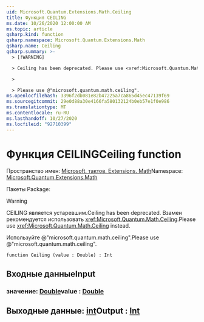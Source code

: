 ```yaml
---
uid: Microsoft.Quantum.Extensions.Math.Ceiling
title: Функция CEILING
ms.date: 10/26/2020 12:00:00 AM
ms.topic: article
qsharp.kind: function
qsharp.namespace: Microsoft.Quantum.Extensions.Math
qsharp.name: Ceiling
qsharp.summary: >-
  > [!WARNING]

  > Ceiling has been deprecated. Please use <xref:Microsoft.Quantum.Math.Ceiling> instead.

  >

  > Please use @"microsoft.quantum.math.ceiling".
ms.openlocfilehash: 3396f2db081e82b47225a7ca865d45ec47139f69
ms.sourcegitcommit: 29e0d88a30e4166fa580132124b0eb57e1f0e986
ms.translationtype: MT
ms.contentlocale: ru-RU
ms.lasthandoff: 10/27/2020
ms.locfileid: "92710399"
---
```

# <a name="ceiling-function"></a><span data-ttu-id="22109-102">Функция CEILING</span><span class="sxs-lookup"><span data-stu-id="22109-102">Ceiling function</span></span>

<span data-ttu-id="22109-103">Пространство имен: [Microsoft. тактов. Extensions. Math](xref:Microsoft.Quantum.Extensions.Math)</span><span class="sxs-lookup"><span data-stu-id="22109-103">Namespace: [Microsoft.Quantum.Extensions.Math](xref:Microsoft.Quantum.Extensions.Math)</span></span>

<span data-ttu-id="22109-104">Пакеты [](https://nuget.org/packages/)</span><span class="sxs-lookup"><span data-stu-id="22109-104">Package: [](https://nuget.org/packages/)</span></span>


> [!WARNING]
> <span data-ttu-id="22109-105">CEILING является устаревшим.</span><span class="sxs-lookup"><span data-stu-id="22109-105">Ceiling has been deprecated.</span></span> <span data-ttu-id="22109-106">Взамен рекомендуется использовать <xref:Microsoft.Quantum.Math.Ceiling>.</span><span class="sxs-lookup"><span data-stu-id="22109-106">Please use <xref:Microsoft.Quantum.Math.Ceiling> instead.</span></span>
>
> <span data-ttu-id="22109-107">Используйте @"microsoft.quantum.math.ceiling".</span><span class="sxs-lookup"><span data-stu-id="22109-107">Please use @"microsoft.quantum.math.ceiling".</span></span>



```qsharp
function Ceiling (value : Double) : Int
```


## <a name="input"></a><span data-ttu-id="22109-108">Входные данные</span><span class="sxs-lookup"><span data-stu-id="22109-108">Input</span></span>

### <a name="value--double"></a><span data-ttu-id="22109-109">значение: [Double](xref:microsoft.quantum.lang-ref.double)</span><span class="sxs-lookup"><span data-stu-id="22109-109">value : [Double](xref:microsoft.quantum.lang-ref.double)</span></span>





## <a name="output--int"></a><span data-ttu-id="22109-110">Выходные данные: [int](xref:microsoft.quantum.lang-ref.int)</span><span class="sxs-lookup"><span data-stu-id="22109-110">Output : [Int](xref:microsoft.quantum.lang-ref.int)</span></span>

